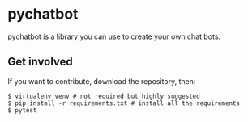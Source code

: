 # pychatbot

pychatbot is a library you can use to create your own chat bots.

## Get involved

If you want to contribute, download the repository, then:

```
$ virtualenv venv # not required but highly suggested
$ pip install -r requirements.txt # install all the requirements
$ pytest
```
